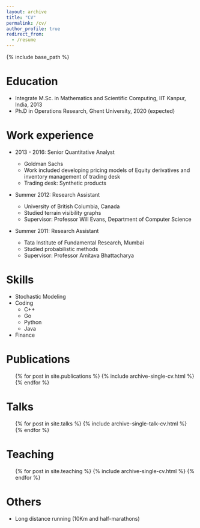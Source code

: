 ```yaml
---
layout: archive
title: "CV"
permalink: /cv/
author_profile: true
redirect_from:
  - /resume
---
```


{% include base_path %}

Education
======
* Integrate M.Sc. in Mathematics and Scientific Computing, IIT Kanpur, India, 2013
* Ph.D in Operations Research, Ghent University, 2020 (expected)

Work experience
======
* 2013 - 2016: Senior Quantitative Analyst
  * Goldman Sachs
  * Work included developing pricing models of Equity derivatives and inventory management of trading desk
  * Trading desk: Synthetic products

* Summer 2012: Research Assistant
  * University of British Columbia, Canada
  * Studied terrain visibility graphs
  * Supervisor: Professor Will Evans, Department of Computer Science

* Summer 2011: Research Assistant
  * Tata Institute of Fundamental Research, Mumbai
  * Studied probabilistic methods
  * Supervisor: Professor Amitava Bhattacharya
  
Skills
======
* Stochastic Modeling
* Coding
  * C++
  * Go
  * Python
  * Java
* Finance

Publications
======
  <ul>{% for post in site.publications %}
    {% include archive-single-cv.html %}
  {% endfor %}</ul>
  
Talks
======
  <ul>{% for post in site.talks %}
    {% include archive-single-talk-cv.html %}
  {% endfor %}</ul>
  
Teaching
======
  <ul>{% for post in site.teaching %}
    {% include archive-single-cv.html %}
  {% endfor %}</ul>
  
Others
======
* Long distance running (10Km and half-marathons)
